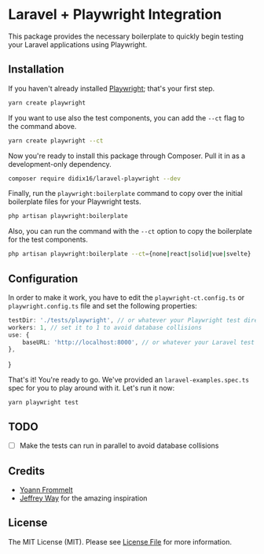 # Laravel + Playwright Integration

This package provides the necessary boilerplate to quickly begin testing your Laravel applications using Playwright.

## Installation

If you haven't already installed [Playwright](https://playwright.dev/docs/intro); that's your first step.

```bash
yarn create playwright
```
If you want to use also the test components, you can add the `--ct` flag to the command above.

```bash
yarn create playwright --ct
```

Now you're ready to install this package through Composer. Pull it in as a development-only dependency.

```bash
composer require didix16/laravel-playwright --dev
```

Finally, run the `playwright:boilerplate` command to copy over the initial boilerplate files for your Playwright tests.

```bash
php artisan playwright:boilerplate
```

Also, you can run the command with the `--ct` option to copy the boilerplate for the test components.

```bash
php artisan playwright:boilerplate --ct={none|react|solid|vue|svelte}
```

## Configuration
In order to make it work, you have to edit the `playwright-ct.config.ts` or `playwright.config.ts` file and set the following properties:

```ts
testDir: './tests/playwright', // or whatever your Playwright test directory is
workers: 1, // set it to 1 to avoid database collisions
use: {
    baseURL: 'http://localhost:8000', // or whatever your Laravel test app URL is
},
```
}

That's it! You're ready to go. We've provided an `laravel-examples.spec.ts` spec for you to play around with it. Let's run it now:

```
yarn playwright test
```

## TODO
 - [ ] Make the tests can run in parallel to avoid database collisions

## Credits

- [Yoann Frommelt](https://www.linkedin.com/in/yoannfrommelt/)
- [Jeffrey Way](https://twitter.com/jeffrey_way) for the amazing inspiration

## License

The MIT License (MIT). Please see [License File](LICENSE.md) for more information.
